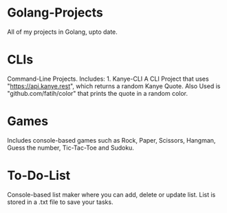 # Golang-Projects
All of my projects in Golang, upto date.

# CLIs
Command-Line Projects. Includes:
    1. Kanye-CLI
      A CLI Project that uses "https://api.kanye.rest", which returns a random Kanye Quote. Also Used is "github.com/fatih/color" that prints the quote in a random color.

# Games
Includes console-based games such as Rock, Paper, Scissors, Hangman, Guess the number, Tic-Tac-Toe and Sudoku.

# To-Do-List
Console-based list maker where you can add, delete or update list. List is stored in a .txt file to save your tasks.
